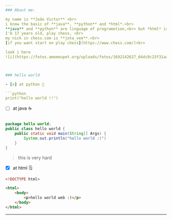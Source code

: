 ```yaml
---
### About me:

my name is **João Victor** <br>
i know the basic of **java**, **python** and *html*.<br>
**java** and **python** are linguage of programetion,<br> but *html* is language of marking, <br>kind this file *markdown*, what too is language of marking.<br>
I'm 17 years old, play chess, <br>
my nick in chess.com is **jota_vee**.<br>
[if you want start on play chess](https://www.chess.com/)<br>

look i here
![i](https://fotos.amomeupet.org/uploads/fotos/1692142627_64dc0c23f31aa_hd.jpeg)



### hello world 

- [x] at python 🐍

```python
print("hello world !!")
```
- [ ] at java ☕

```java

package hello world;
public class hello world {
    public static void main(String[] Args) {
        System.out.println("hello world :(")
    }
}
```
> this is very hard<br>

  - [x] at html 🗒️

```html
<!DOCTYPE html>

<html>
    <body>
        <p>hello world web :)</p>
    </body>
</html>
```
---
```

